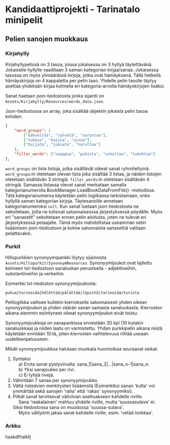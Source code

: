 # Kandidaattiprojekti - Tarinatalo minipelit

## Pelien sanojen muokkaus
### Kirjahylly
Kirjahyllypelissä on 3 tasoa, joissa jokaisessa on 3 hyllyä täytettävänä. Jokaiselle hyllylle vaaditaan 3 saman kategorian kirjaa/sanaa. Jokaisessa tasossa on myös ylimääräisiä kirjoja, jotka ovat hämäyksenä. Tällä hetkellä hämäyskirjoja on 4 kappaletta per pelin taso. Yhdelle pelin tasolle täytyy asettaa yhdeksän kirjaa kolmella eri kategoria-arvolla hämäyskirjojen lisäksi.

Sanat haetaan json-tiedostosta jonka sijainti on `Assets/Kirjahylly/Resources/words_data.json`.

Json-tiedostossa on array, joka sisältää objektin jokaista pelin tasoa kohden:
```json
{
    "word_groups": [
        ["kähveltää", "ryövätä", "varastaa"],
        ["nukkua", "koisia", "uinua"],
        ["huijata", "juksata", "naruttaa"]
    ],
    "filler_words": ["vaappua", "puhista", "uskaltaa", "tukehtua"]
},
```

`word_groups` on lista listoja, jotka sisältävät oikeat sanat ryhmiteltyinä. `word_groups`:in oletetaan olevan lista joka sisältää 3 listaa, ja näiden listojen oletetaan sisältävän 3 stringiä. `filler_words`:in oletetaan sisältävän 4 stringiä. Samassa listassa olevat sanat merkataan samalla kategorianumerolla BookManager.LoadBookDataFromFile() -metodissa. Tätä kategorianumeroa käytetään pelin logiikassa tarkistamaan, onko hyllyllä saman kategorian kirjoja. Täytesanoille annetaan kategorianumeroksi `null`.
Kun sanat luetaan json-tiedostosta ne sekoitetaan, jotta ne tulisivat satunnaisesssa järjestyksessä pöydälle. Myös eri "sanasetit" sekoitetaan ennen pelin aloitusta, joten ne tulevat eri järjestyksessä pelaajalle. Tämä myös mahdollistaa useamman setin lisäämisen json-tiedostoon ja kolme satunnaista sanasettiä valitaan pelattavaksi.


### Purkit
Hillopurkkien synonyymipankki löytyy sijainnista `Assets/Hillopurkit/SynonoymResources`.
Synonyymijoukot ovat lajiteltu kolmeen txt-tiedostoon sanaluokan perusteella - adjektiiveihin, substantiiveihin ja verbeihin.

Esimerkki txt-tiedoston synonyymijoukosta:
```
puhua|turinoida|hölöttää|pälättää|löpistä|tarinoida|turista
```

Pelilogiikka valitsee kullekin kierrokselle satunnaisesti yhden oikean synonyymijoukon ja yhden väärän sanan samasta sanaluokasta.
Kierrosten aikana aiemmin esiintyneet oikeat synonyymijoukot eivät toistu.

Synonyymijoukkoja on sanapankissa ennestään 30 kpl (10 kutakin sanaluokkaa) ja niiden laatu on varmistettu.
Yhden purkkipelin aikana niistä käytetään enintään 10:tä, joten kierrosten vaihtelevuus riittää useaan uudelleenpeluuseen.

Mikäli synonyymijoukkoa halutaan muokata huomioikaa seuraavat seikat.
1) Syntaksi \
	&emsp; a) Erota sanat pystyviivalla: sana_1|sana_2|...|sana_n-1|sana_n. \
    	&emsp; b) Yksi sanajoukko per rivi. \
	&emsp; c) Ei tyhjiä rivejä.
2) Vähintään 7 sanaa per synonyymijoukko.
3) Vältä risteävien merkitysten lisäämistä (Esimerkiksi sanan 'kulta' voi ymmärtää sekä sanojen 'raha' että 'rakas' synonyymiksi).
4) Pitkät sanat tarvitsevat väliviivan asettuakseen kahdelle riville. \
 	&emsp; Sana 'raakalainen' mahtuu yhdelle riville, mutta 'suussasulava' ei. Siksi tiedostossa sana on muodossa 'suussa-sulava'. \
	&emsp; Myös välilyönti jakaa sanat kahdelle riville, esim. 'vetää lonkkaa'. 


### Arkku
haskdfhalkfj

